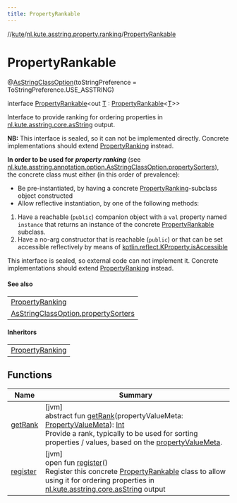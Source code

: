 ```yaml
---
title: PropertyRankable
---
```

//[kute](../../../index.html)/[nl.kute.asstring.property.ranking](../index.html)/[PropertyRankable](index.html)



# PropertyRankable





@[AsStringClassOption](../../nl.kute.asstring.annotation.option/-as-string-class-option/index.html)(toStringPreference = ToStringPreference.USE_ASSTRING)



interface [PropertyRankable](index.html)&lt;out [T](index.html) : [PropertyRankable](index.html)&lt;[T](index.html)&gt;&gt;

Interface to provide ranking for ordering properties in [nl.kute.asstring.core.asString](../../nl.kute.asstring.core/as-string.html) output.



**NB:** This interface is sealed, so it can not be implemented directly. Concrete implementations should extend [PropertyRanking](../-property-ranking/index.html) instead.



**In order to be used for** ***property ranking*** (see [nl.kute.asstring.annotation.option.AsStringClassOption.propertySorters](../../nl.kute.asstring.annotation.option/-as-string-class-option/property-sorters.html)), the concrete class must either (in this order of prevalence):



- 
   Be pre-instantiated, by having a concrete [PropertyRanking](../-property-ranking/index.html)-subclass object constructed
- 
   Allow reflective instantiation, by one of the following methods:




1. 
   Have a reachable (`public`) companion object with a `val` property named `instance` that returns an instance of the concrete [PropertyRankable](index.html) subclass.
2. 
   Have a no-arg constructor that is reachable (`public`) or that can be set accessible reflectively by means of [kotlin.reflect.KProperty.isAccessible](https://kotlinlang.org/api/latest/jvm/stdlib/kotlin.reflect.jvm/index.html)




This interface is sealed, so external code can not implement it. Concrete implementations should extend [PropertyRanking](../-property-ranking/index.html) instead.



#### See also


| |
|---|
| [PropertyRanking](../-property-ranking/index.html) |
| [AsStringClassOption.propertySorters](../../nl.kute.asstring.annotation.option/-as-string-class-option/property-sorters.html) |


#### Inheritors


| |
|---|
| [PropertyRanking](../-property-ranking/index.html) |


## Functions


| Name | Summary |
|---|---|
| [getRank](get-rank.html) | [jvm]<br>abstract fun [getRank](get-rank.html)(propertyValueMeta: [PropertyValueMeta](../../nl.kute.asstring.property.meta/-property-value-meta/index.html)): [Int](https://kotlinlang.org/api/latest/jvm/stdlib/kotlin/-int/index.html)<br>Provide a rank, typically to be used for sorting properties / values, based on the [propertyValueMeta](get-rank.html). |
| [register](register.html) | [jvm]<br>open fun [register](register.html)()<br>Register this concrete [PropertyRankable](index.html) class to allow using it for ordering properties in [nl.kute.asstring.core.asString](../../nl.kute.asstring.core/as-string.html) output |

